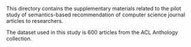 This directory contains the supplementary materials related to the pilot study of semantics-based recommendation of computer science journal articles to researchers.

The dataset used in this study is 600 articles from the ACL Anthology collection.
